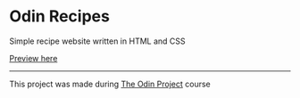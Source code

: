 # Odin Recipes
Simple recipe website written in HTML and CSS

[Preview here](https://memeticca.github.io/odin-recipes/)

---
This project was made during [The Odin Project](https://www.theodinproject.com/) course
